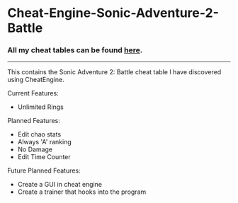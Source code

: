 # Cheat-Engine-Sonic-Adventure-2-Battle

### All my cheat tables can be found [here](https://github.com/CountDer3k/Cheat-Engine-Projects).
---------
This contains the Sonic Adventure 2: Battle cheat table I have discovered using CheatEngine.

Current Features:
  * Unlimited Rings
  
Planned Features:
  * Edit chao stats
  * Always 'A' ranking 
  * No Damage
  * Edit Time Counter
  
Future Planned Features:
 * Create a GUI in cheat engine
 * Create a trainer that hooks into the program
